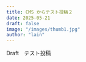 ```yaml
---
title: CMS からテスト投稿２
date: 2025-05-21
draft: false
image: "/images/thumb1.jpg"
author: "lain"
---
```


Draft　テスト投稿
